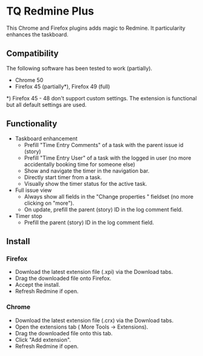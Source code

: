 # TQ Redmine Plus

This Chrome and Firefox plugins adds magic to Redmine. It particularity enhances the taskboard.

## Compatibility

The following software has been tested to work (partially).

- Chrome 50
- Firefox 45 (partially*), Firefox 49 (full)

*) Firefox 45 - 48 don't support custom settings. The extension is functional but all default settings are used.

## Functionality 

- Taskboard enhancement
    - Prefill "Time Entry Comments" of a task with the parent issue id (story)
    - Prefill "Time Entry User" of a task with the logged in user (no more accidentally booking time for someone else)
    - Show and navigate the timer in the navigation bar.
    - Directly start timer from a task.
    - Visually show the timer status for the active task.
- Full issue view
    - Always show all fields in the "Change properties " fieldset (no more clicking on "more").
    - On update, prefill the parent (story) ID in the log comment field.
- Timer stop
    - Prefill the parent (story) ID in the log comment field.

## Install

### Firefox

- Download the latest extension file (.xpi) via the Download tabs.
- Drag the downloaded file onto Firefox.
- Accept the install.
- Refresh Redmine if open.

### Chrome

- Download the latest extension file (.crx) via the Download tabs.
- Open the extensions tab ( More Tools -> Extensions).
- Drag the downloaded file onto this tab.
- Click "Add extension".
- Refresh Redmine if open.
